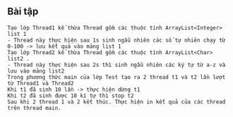 ## Bài tập
    Tạo lớp Thread1 kế thừa Thread gồm các thuộc tính ArrayList<Integer> list 1
    - Thread này thực hiện sau 1s sinh ngẫu nhiên các số tự nhiên chạy từ 0-100 -> lưu kết quả vào mảng list 1
    Tạo lớp Thread2 kế thừa Thread gồm các thuộc tính ArrayList<Char> list2 .
    - Thread này thực hiện sau 2s thì sinh ngẫu nhiên các ký tự từ a-z và lưu vào mảng list2
    Trong phương thức main của lớp Test tạo ra 2 thread t1 và t2 lần lượt từ Thread1 và Thread2
    Khi t1 đã sinh 10 lần -> thực hiện dừng t1
    Khi t2 đã sinh được 10 kí tự thì stop t2
    Sau khi 2 thread 1 và 2 kết thúc. Thực hiện in kết quả của các thread trên thread main.